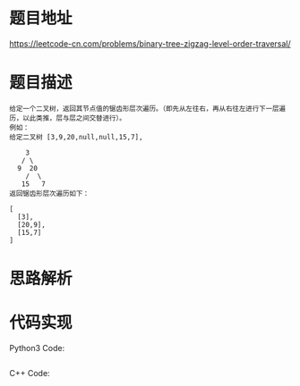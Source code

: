 # **题目地址**
https://leetcode-cn.com/problems/binary-tree-zigzag-level-order-traversal/
# **题目描述**
```
给定一个二叉树，返回其节点值的锯齿形层次遍历。（即先从左往右，再从右往左进行下一层遍历，以此类推，层与层之间交替进行）。
例如：
给定二叉树 [3,9,20,null,null,15,7],

    3
   / \
  9  20
    /  \
   15   7
返回锯齿形层次遍历如下：

[
  [3],
  [20,9],
  [15,7]
]
```
# **思路解析**
# **代码实现**
Python3 Code:
```

```
C++ Code:
```

```
